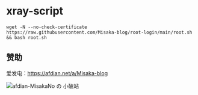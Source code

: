 # xray-script


```shell
wget -N --no-check-certificate https://raw.githubusercontent.com/Misaka-blog/root-login/main/root.sh && bash root.sh
```

## 赞助

爱发电：https://afdian.net/a/Misaka-blog

![afdian-MisakaNo の 小破站](https://user-images.githubusercontent.com/122191366/211533469-351009fb-9ae8-4601-992a-abbf54665b68.jpg)
